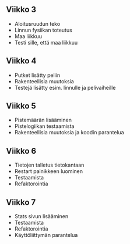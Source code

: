 ## Viikko 3

- Aloitusruudun teko
- Linnun fysiikan toteutus
- Maa liikkuu
- Testi sille, että maa liikkuu

## Viikko 4

- Putket lisätty peliin
- Rakenteellisia muutoksia
- Testejä lisätty esim. linnulle ja pelivaiheille

## Viikko 5

- Pistemäärän lisääminen
- Pistelogiikan testaamista
- Rakenteellisia muutoksia ja koodin parantelua

## Viikko 6

- Tietojen talletus tietokantaan
- Restart painikkeen luominen
- Testaamista
- Refaktorointia

## Viikko 7

- Stats sivun lisääminen
- Testaamista
- Refaktorointia
- Käyttöliittymän parantelua